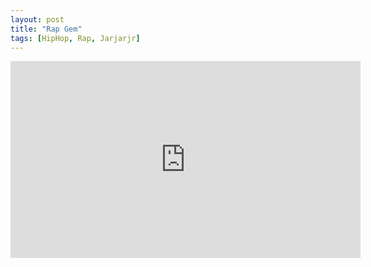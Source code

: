 ```yaml
---
layout: post
title: "Rap Gem"
tags: [HipHop, Rap, Jarjarjr]
---
```


<div class="embed-responsive embed-responsive-16by9">
<iframe width="560" height="315" src="https://www.youtube.com/embed/y20ocpF4mQs" frameborder="0" allow="autoplay; encrypted-media" allowfullscreen></iframe>
</div>

